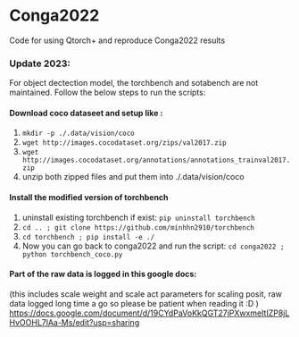 # Conga2022
Code for using Qtorch+ and reproduce Conga2022 results

### Update 2023: 
For object dectection model, the torchbench and sotabench are not maintained. Follow the below steps to run the scripts:

#### Download coco dataseet and setup like : 
  1. `mkdir -p ./.data/vision/coco`
  2. `wget http://images.cocodataset.org/zips/val2017.zip`
  3. `wget http://images.cocodataset.org/annotations/annotations_trainval2017.zip`
  4. unzip both zipped files and put them into ./.data/vision/coco
#### Install the modified version of torchbench
  1. uninstall existing torchbench if exist: `pip uninstall torchbench`
  2. `cd .. ; git clone https://github.com/minhhn2910/torchbench`
  3. `cd torchbench ; pip install -e ./`
  4. Now you can go back to conga2022 and run the script: `cd conga2022 ; python torchbench_coco.py`

#### Part of the raw data is logged in this google docs:
(this includes scale weight and scale act parameters for scaling posit, raw data logged long time a go so please be patient when reading it :D )
  https://docs.google.com/document/d/19CYdPaVoKkQGT27jPXwxmeItIZP8jLHvOOHL7lAa-Ms/edit?usp=sharing
